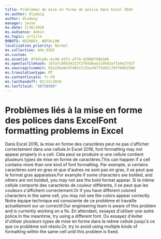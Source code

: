 ```yaml
---
title: Problèmes de mise en forme de police dans Excel 2016
ms.author: dludwig
author: dludwig
manager: jecon
ms.date: 2/26/2018
ms.audience: Admin
ms.topic: article
ROBOTS: NOINDEX, NOFOLLOW
localization_priority: Normal
ms.collection: Adm_O365
ms.custom: ''
ms.assetid: 8fdd1a0c-6c90-43f1-af70-d200d758b3d6
ms.openlocfilehash: 16fa7c045d4323f2f65d6ae219583affa9e27d37
ms.sourcegitcommit: 03a156a9c9740521155a30775492c7dff0982588
ms.translationtype: MT
ms.contentlocale: fr-FR
ms.lasthandoff: 03/22/2019
ms.locfileid: "30758500"
---
```

# <a name="font-formatting-problems-in-excel"></a><span data-ttu-id="baba6-102">Problèmes liés à la mise en forme des polices dans Excel</span><span class="sxs-lookup"><span data-stu-id="baba6-102">Font formatting problems in Excel</span></span>

<span data-ttu-id="baba6-103">Dans Excel 2016, la mise en forme des caractères peut ne pas s'afficher correctement dans une cellule.</span><span class="sxs-lookup"><span data-stu-id="baba6-103">In Excel 2016, font formatting may not appear properly in a cell.</span></span> <span data-ttu-id="baba6-104">Cela peut se produire si une cellule contient plusieurs types de mise en forme de caractères.</span><span class="sxs-lookup"><span data-stu-id="baba6-104">This can happen if a cell contains more than one kind of font formatting.</span></span> <span data-ttu-id="baba6-105">Par exemple, si certains caractères sont en gras et que d'autres ne sont pas en gras, il se peut que le format gras apparaisse.</span><span class="sxs-lookup"><span data-stu-id="baba6-105">For example if some characters are bolded, and others are not bolded, you may not see the bold format appear.</span></span> <span data-ttu-id="baba6-106">Si la même cellule comporte des caractères de couleur différents, il se peut que les couleurs s'affichent correctement.</span><span class="sxs-lookup"><span data-stu-id="baba6-106">Or if you have different colored characters in the same cell, you may not see the colors appear correctly.</span></span> <span data-ttu-id="baba6-107">Notre équipe technique est consciente de ce problème et travaille actuellement sur un correctif.</span><span class="sxs-lookup"><span data-stu-id="baba6-107">Our engineering team is aware of this problem and is currently working on a fix.</span></span> <span data-ttu-id="baba6-108">En attendant, essayez d'utiliser une autre police.</span><span class="sxs-lookup"><span data-stu-id="baba6-108">In the meantime, try using a different font.</span></span> <span data-ttu-id="baba6-109">Ou essayez d'éviter d'utiliser plusieurs types de mise en forme dans la même cellule jusqu'à ce que ce problème soit résolu.</span><span class="sxs-lookup"><span data-stu-id="baba6-109">Or, try to avoid using multiple kinds of formatting within the same cell until this problem is fixed.</span></span> 
  

